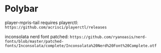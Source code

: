 # Polybar

player-mpris-tail requires playerctl:
`https://github.com/acrisci/playerctl/releases`

inconsolata nerd font patched:
`https://github.com/ryanoasis/nerd-fonts/blob/master/patched-fonts/Inconsolata/complete/Inconsolata%20Nerd%20Font%20Complete.otf`
